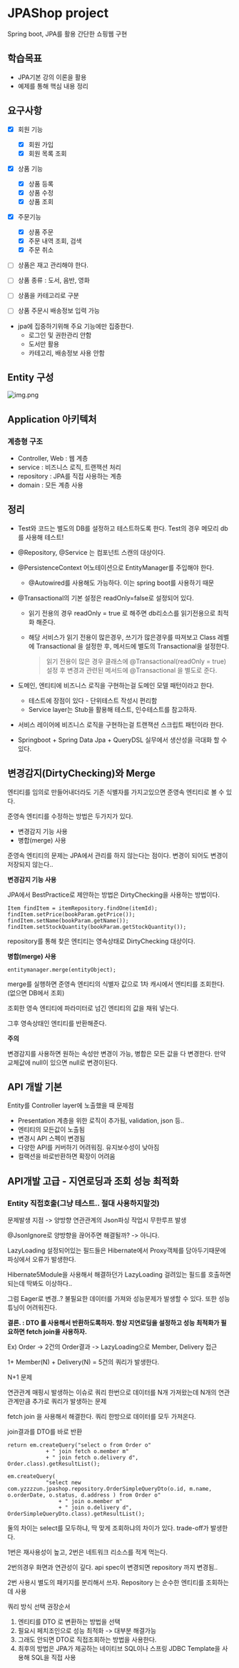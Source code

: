 # JPAShop project

Spring boot, JPA를 활용 간단한 쇼핑웹 구현

## 학습목표

- JPA기본 강의 이론을 활용
- 예제를 통해 핵심 내용 정리

## 요구사항

- [x] 회원 기능
    - [x] 회원 가입
    - [x] 회원 목록 조회
- [x] 상품 기능
    - [x] 상품 등록
    - [x] 상품 수정
    - [x] 상품 조회
- [x] 주문기능
    - [x] 상품 주문
    - [x] 주문 내역 조회, 검색
    - [x] 주문 취소

- [ ] 상품은 재고 관리해야 한다.
- [ ] 상품 종류 : 도서, 음반, 영화
- [ ] 상품을 카테고리로 구분
- [ ] 상품 주문시 배송정보 입력 가능


- jpa에 집중하기위해 주요 기능에만 집중한다.
    - 로그인 및 권한관리 안함
    - 도서만 활용
    - 카테고리, 배송정보 사용 안함

## Entity 구성

![img.png](./images/EntityDiagram.png)

## Application 아키텍처

### 계층형 구조

- Controller, Web : 웹 계층
- service : 비즈니스 로직, 트랜잭션 처리
- repository : JPA를 직접 사용하는 계층
- domain : 모든 계층 사용

## 정리

- Test와 코드는 별도의 DB를 설정하고 테스트하도록 한다. Test의 경우 메모리 db를 사용해 테스트!

- @Repository, @Service 는 컴포넌트 스캔의 대상이다.

- @PersistenceContext 어노테이션으로 EntityManager를 주입해야 한다.

  - @Autowired를 사용해도 가능하다. 이는 spring boot를 사용하기 때문

- @Transactional의 기본 설정은 readOnly=false로 설정되어 있다.

  - 읽기 전용의 경우 readOnly = true 로 해주면 db리소스를 읽기전용으로 최적화 해준다.

  - 해당 서비스가 읽기 전용이 많은경우, 쓰기가 많은경우를 따져보고 Class 레벨에 Transactional 을 설정한 후, 메서드에 별도의 Transactional을 설정한다.

    > 읽기 전용이 많은 경우 클래스에 @Transactional(readOnly = true) 설정 후 변경과 관련된 메서드에 @Transactional 을 별도로 준다.

- 도메인, 엔티티에 비즈니스 로직을 구현하는걸 도메인 모델 패턴이라고 한다.
  - 테스트에 장점이 있다 - 단위테스트 작성시 편리함
  - Service layer는 Stub을 활용해 테스트, 인수테스트를 참고하자.
- 서비스 레이어에 비즈니스 로직을 구현하는걸 트랜잭션 스크립트 패턴이라 한다.
- Springboot + Spring Data Jpa + QueryDSL 실무에서 생산성을 극대화 할 수 있다.

## 변경감지(DirtyChecking)와 Merge

엔티티를 임의로 만들어내더라도 기존 식별자를 가지고있으면 준영속 엔티티로 볼 수 있다.

준영속 엔티티를 수정하는 방법은 두가지가 있다.

- 변경감지 기능 사용
- 병합(merge) 사용

준영속 엔티티의 문제는 JPA에서 관리를 하지 않는다는 점이다. 변경이 되어도 변경이 저장되지 않는다..

**변경감지 기능 사용**

JPA에서 BestPractice로 제안하는 방법은 DirtyChecking을 사용하는 방법이다.

```
Item findItem = itemRepository.findOne(itemId);
findItem.setPrice(bookParam.getPrice());
findItem.setName(bookParam.getName());
findItem.setStockQuantity(bookParam.getStockQuantity());
```

repository를 통해 찾은 엔티티는 영속상태로 DirtyChecking 대상이다.

**병합(merge) 사용**

```
entitymanager.merge(entityObject);
```

merge를 실행하면 준영속 엔티티의 식별자 값으로 1차 캐시에서 엔티티를 조회한다.(없으면 DB에서 조회)

조회한 영속 엔티티에 파라미터로 넘긴 엔티티의 값을 채워 넣는다.

그후 영속상태인 엔티티를 반환해준다.

**주의**

변경감지를 사용하면 원하는 속성만 변경이 가능, 병합은 모든 값을 다 변경한다. 만약 교체값에 null이 있으면 null로 변경이된다.

## API 개발 기본

Entity를 Controller layer에 노출했을 때 문제점

- Presentation 계층을 위한 로직이 추가됨, validation, json 등..
- 엔티티의 모든값이 노출됨
- 변경시 API 스펙이 변경됨
- 다양한 API를 커버하기 어려워짐. 유지보수성이 낮아짐
- 컬랙션을 바로반환하면 확장이 어려움

## API개발 고급 - 지연로딩과 조회 성능 최적화

### Entity 직접호출(그냥 테스트.. 절대 사용하지말것)

문제발생 지점 -> 양방향 연관관계의 Json파싱 작업시 무한루프 발생

@JsonIgnore로 양방향을 끊어주면 해결될까? -> 아니다.

LazyLoading 설정되어있는 필드들은 Hibernate에서 Proxy객체를 담아두기때문에 파싱에서 오류가 발생한다.

Hibernate5Module을 사용해서 해결하던가 LazyLoading 걸려있는 필드를 호출하면 되는데 딱봐도 이상하다..

그럼 Eager로 변경..? 불필요한 데이터를 가져와 성능문제가 발생할 수 있다. 또한 성능 튜닝이 어려워진다.

**결론. : DTO 를 사용해서 반환하도록하자. 항상 지연로딩을 설정하고 성능 최적화가 필요하면 fetch join을 사용하자.**

 Ex) Order -> 2건의 Order결과 -> LazyLoading으로 Member, Delivery 접근

1+ Member(N) + Delivery(N) = 5건의 쿼리가 발생한다.

N+1 문제

연관관계 매핑시 발생하는 이슈로 쿼리 한번으로 데이터를 N개 가져왔는데 N개의 연관관계만큼 추가로 쿼리가 발생하는 문제

fetch join 을 사용해서 해결한다. 쿼리 한방으로 데이터를 모두 가져온다.

join결과를 DTO를 바로 반환

```
return em.createQuery("select o from Order o"
			+ " join fetch o.member m"
			+ " join fetch o.delivery d", Order.class).getResultList();
```

```
em.createQuery(
			"select new com.yzzzzun.jpashop.repository.OrderSimpleQueryDto(o.id, m.name, o.orderDate, o.status, d.address ) from Order o"
				+ " join o.member m"
				+ " join o.delivery d", OrderSimpleQueryDto.class).getResultList();
```

둘의 차이는 select를 모두하냐, 딱 맞게 조회하냐의 차이가 있다. trade-off가 발생한다.

1번은 재사용성이 높고, 2번은 네트워크 리소스를 적게 먹는다.

2번의경우 화면과 연관성이 깊다. api spec이 변경되면 repository 까지 변경됨.. 

2번 사용시 별도의 패키지를 분리해서 쓰자. Repository 는 순수한 엔티티를 조회하는데 사용

쿼리 방식 선택 권장순서

1. 엔티티를 DTO 로 변환하는 방법을 선택
2. 필요시 페치조인으로 성능 최적화 -> 대부분 해결가능
3. 그래도 안되면 DTO로 직접조회하는 방법을 사용한다.
4. 최후의 방법은 JPA가 제공하는 네이티브 SQL이나 스프링 JDBC Template을 사용해 SQL을 직접 사용
